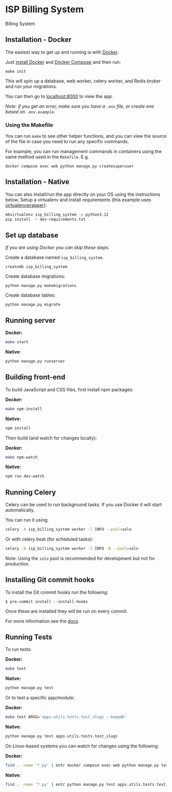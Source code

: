 # ISP Billing System

Billing System

## Installation - Docker

The easiest way to get up and running is with [Docker](https://www.docker.com/).

Just [install Docker](https://www.docker.com/get-started) and
[Docker Compose](https://docs.docker.com/compose/install/)
and then run:

```
make init
```

This will spin up a database, web worker, celery worker, and Redis broker and run your migrations.

You can then go to [localhost:8000](http://localhost:8000/) to view the app.

*Note: if you get an error, make sure you have a `.env` file, or create one based on `.env.example`.*

### Using the Makefile

You can run `make` to see other helper functions, and you can view the source
of the file in case you need to run any specific commands.

For example, you can run management commands in containers using the same method
used in the `Makefile`. E.g.

```
docker compose exec web python manage.py createsuperuser
```

## Installation - Native

You can also install/run the app directly on your OS using the instructions below.
Setup a virtualenv and install requirements
(this example uses [virtualenvwrapper](https://virtualenvwrapper.readthedocs.io/en/latest/)):

```bash
mkvirtualenv isp_billing_system -p python3.12
pip install -r dev-requirements.txt
```

## Set up database

*If you are using Docker you can skip these steps.*

Create a database named `isp_billing_system`.

```
createdb isp_billing_system
```

Create database migrations:

```
python manage.py makemigrations
```

Create database tables:

```
python manage.py migrate
```

## Running server

**Docker:**

```bash
make start
```

**Native:**

```bash
python manage.py runserver
```

## Building front-end

To build JavaScript and CSS files, first install npm packages:

**Docker:**

```bash
make npm-install
```

**Native:**

```bash
npm install
```

Then build (and watch for changes locally):

**Docker:**

```bash
make npm-watch
```

**Native:**

```bash
npm run dev-watch
```

## Running Celery

Celery can be used to run background tasks.
If you use Docker it will start automatically.

You can run it using:

```bash
celery -A isp_billing_system worker -l INFO --pool=solo
```

Or with celery beat (for scheduled tasks):

```bash
celery -A isp_billing_system worker -l INFO -B --pool=solo
```

Note: Using the `solo` pool is recommended for development but not for production.

## Installing Git commit hooks

To install the Git commit hooks run the following:

```shell
$ pre-commit install --install-hooks
```

Once these are installed they will be run on every commit.

For more information see the [docs](https://docs.saaspegasus.com/code-structure.html#code-formatting).

## Running Tests

To run tests:

**Docker:**

```bash
make test
```

**Native:**

```bash
python manage.py test
```

Or to test a specific app/module:

**Docker:**

```bash
make test ARGS='apps.utils.tests.test_slugs --keepdb'
```

**Native:**

```bash
python manage.py test apps.utils.tests.test_slugs
```

On Linux-based systems you can watch for changes using the following:

**Docker:**

```bash
find . -name '*.py' | entr docker compose exec web python manage.py test apps.utils.tests.test_slugs
```

**Native:**

```bash
find . -name '*.py' | entr python manage.py test apps.utils.tests.test_slugs
```
